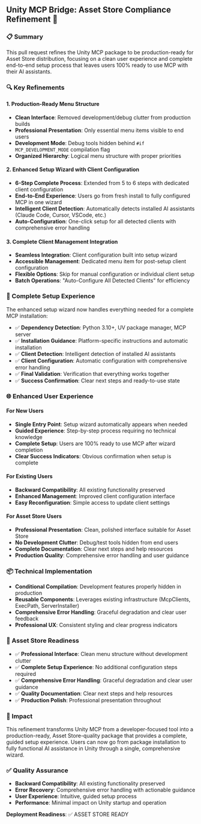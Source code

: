## Unity MCP Bridge: Asset Store Compliance Refinement 🚀

### 📋 Summary
This pull request refines the Unity MCP package to be production-ready for Asset Store distribution, focusing on a clean user experience and complete end-to-end setup process that leaves users 100% ready to use MCP with their AI assistants.

### 🔍 Key Refinements

#### 1. Production-Ready Menu Structure
- **Clean Interface**: Removed development/debug clutter from production builds
- **Professional Presentation**: Only essential menu items visible to end users
- **Development Mode**: Debug tools hidden behind `#if MCP_DEVELOPMENT_MODE` compilation flag
- **Organized Hierarchy**: Logical menu structure with proper priorities

#### 2. Enhanced Setup Wizard with Client Configuration
- **6-Step Complete Process**: Extended from 5 to 6 steps with dedicated client configuration
- **End-to-End Experience**: Users go from fresh install to fully configured MCP in one wizard
- **Intelligent Client Detection**: Automatically detects installed AI assistants (Claude Code, Cursor, VSCode, etc.)
- **Auto-Configuration**: One-click setup for all detected clients with comprehensive error handling

#### 3. Complete Client Management Integration
- **Seamless Integration**: Client configuration built into setup wizard
- **Accessible Management**: Dedicated menu item for post-setup client configuration
- **Flexible Options**: Skip for manual configuration or individual client setup
- **Batch Operations**: "Auto-Configure All Detected Clients" for efficiency

### 🎯 Complete Setup Experience
The enhanced setup wizard now handles everything needed for a complete MCP installation:

- ✅ **Dependency Detection**: Python 3.10+, UV package manager, MCP server
- ✅ **Installation Guidance**: Platform-specific instructions and automatic installation
- ✅ **Client Detection**: Intelligent detection of installed AI assistants
- ✅ **Client Configuration**: Automatic configuration with comprehensive error handling
- ✅ **Final Validation**: Verification that everything works together
- ✅ **Success Confirmation**: Clear next steps and ready-to-use state

### 🌐 Enhanced User Experience

#### For New Users
- **Single Entry Point**: Setup wizard automatically appears when needed
- **Guided Experience**: Step-by-step process requiring no technical knowledge
- **Complete Setup**: Users are 100% ready to use MCP after wizard completion
- **Clear Success Indicators**: Obvious confirmation when setup is complete

#### For Existing Users
- **Backward Compatibility**: All existing functionality preserved
- **Enhanced Management**: Improved client configuration interface
- **Easy Reconfiguration**: Simple access to update client settings

#### For Asset Store Users
- **Professional Presentation**: Clean, polished interface suitable for Asset Store
- **No Development Clutter**: Debug/test tools hidden from end users
- **Complete Documentation**: Clear next steps and help resources
- **Production Quality**: Comprehensive error handling and user guidance

### 📦 Technical Implementation
- **Conditional Compilation**: Development features properly hidden in production
- **Reusable Components**: Leverages existing infrastructure (McpClients, ExecPath, ServerInstaller)
- **Comprehensive Error Handling**: Graceful degradation and clear user feedback
- **Professional UX**: Consistent styling and clear progress indicators

### 🚦 Asset Store Readiness
- ✅ **Professional Interface**: Clean menu structure without development clutter
- ✅ **Complete Setup Experience**: No additional configuration steps required
- ✅ **Comprehensive Error Handling**: Graceful degradation and clear user guidance
- ✅ **Quality Documentation**: Clear next steps and help resources
- ✅ **Production Polish**: Professional presentation throughout

### 🎯 Impact
This refinement transforms Unity MCP from a developer-focused tool into a production-ready, Asset Store-quality package that provides a complete, guided setup experience. Users can now go from package installation to fully functional AI assistance in Unity through a single, comprehensive wizard.

### ✅ Quality Assurance
- **Backward Compatibility**: All existing functionality preserved
- **Error Recovery**: Comprehensive error handling with actionable guidance
- **User Experience**: Intuitive, guided setup process
- **Performance**: Minimal impact on Unity startup and operation

**Deployment Readiness**: ✅ ASSET STORE READY